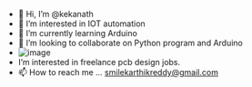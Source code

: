 - 👋 Hi, I’m @kekanath
- 👀 I’m interested in IOT automation
- 🌱 I’m currently learning Arduino
- 💞️ I’m looking to collaborate on Python program and Arduino
- ![image](https://github.com/user-attachments/assets/77d3b996-63be-4292-87ce-071e0b7a05e7)
- I’m interested in freelance pcb design jobs.
- 📫 How to reach me ... smilekarthikreddy@gmail.com

<!---
kekanath/kekanath is a ✨ special ✨ repository because its `README.md` (this file) appears on your GitHub profile.
You can click the Preview link to take a look at your changes.
--->
